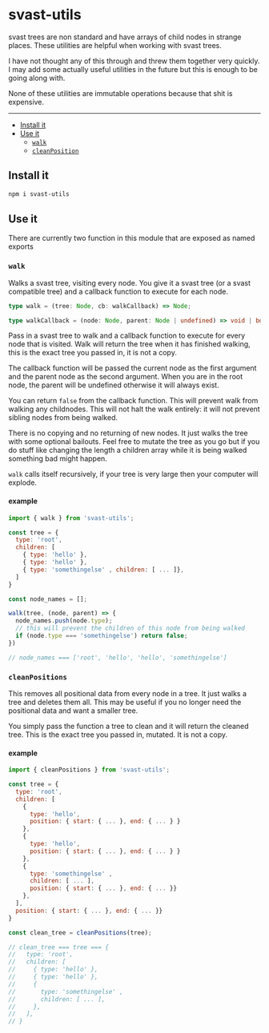 # svast-utils

svast trees are non standard and have arrays of child nodes in strange places. These utilities are helpful when working with svast trees.

I have not thought any of this through and threw them together very quickly. I may add some actually useful utilities in the future but this is enough to be going along with.

None of these utilities are immutable operations because that shit is expensive.

---

- [Install it](#install-it)
- [Use it](#use-it)
  - [`walk`](#walk)
  - [`cleanPosition`](#cleanpositions)

## Install it

```bash
npm i svast-utils
```

## Use it

There are currently two function in this module that are exposed as named exports

### `walk`

Walks a svast tree, visiting every node. You give it a svast tree (or a svast compatible tree) and a callback function to execute for each node.

```ts
type walk = (tree: Node, cb: walkCallback) => Node;

type walkCallback = (node: Node, parent: Node | undefined) => void | boolean;
```

Pass in a svast tree to walk and a callback function to execute for every node that is visited. Walk will return the tree when it has finished walking, this is the exact tree you passed in, it is not a copy.

The callback function will be passed the current node as the first argument and the parent node as the second argument. When you are in the root node, the parent will be undefined otherwise it will always exist.

You can return `false` from the callback function. This will prevent walk from walking any childnodes. This will not halt the walk entirely: it will not prevent sibling nodes from being walked.

There is no copying and no returning of new nodes. It just walks the tree with some optional bailouts. Feel free to mutate the tree as you go but if you do stuff like changing the length a children array while it is being walked something bad might happen.

`walk` calls itself recursively, if your tree is very large then your computer will explode.

#### example

```js
import { walk } from 'svast-utils';

const tree = {
  type: 'root',
  children: [
    { type: 'hello' },
    { type: 'hello' },
    { type: 'somethingelse' , children: [ ... ]},
  ]
}

const node_names = [];

walk(tree, (node, parent) => {
  node_names.push(node.type);
  // this will prevent the children of this node from being walked
  if (node.type === 'somethingelse') return false;
})

// node_names === ['root', 'hello', 'hello', 'somethingelse']
```

### `cleanPositions`

This removes all positional data from every node in a tree. It just walks a tree and deletes them all. This may be useful if you no longer need the positional data and want a smaller tree.

You simply pass the function a tree to clean and it will return the cleaned tree. This is the exact tree you passed in, mutated. It is not a copy.

#### example

```js
import { cleanPositions } from 'svast-utils';

const tree = {
  type: 'root',
  children: [
    {
      type: 'hello',
      position: { start: { ... }, end: { ... } }
    },
    {
      type: 'hello',
      position: { start: { ... }, end: { ... } }
    },
    {
      type: 'somethingelse' ,
      children: [ ... ],
      position: { start: { ... }, end: { ... }}
    },
  ],
  position: { start: { ... }, end: { ... }}
}

const clean_tree = cleanPositions(tree);

// clean_tree === tree === {
//   type: 'root',
//   children: [
//     { type: 'hello' },
//     { type: 'hello' },
//     {
//       type: 'somethingelse' ,
//       children: [ ... ],
//     },
//   ],
// }
```
